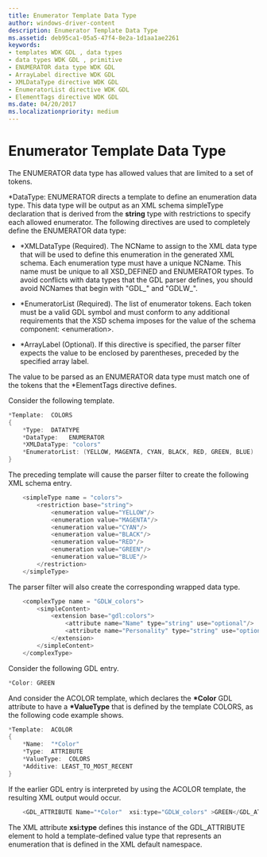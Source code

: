 ```yaml
---
title: Enumerator Template Data Type
author: windows-driver-content
description: Enumerator Template Data Type
ms.assetid: deb95ca1-05a5-47f4-8e2a-1d1aa1ae2261
keywords:
- templates WDK GDL , data types
- data types WDK GDL , primitive
- ENUMERATOR data type WDK GDL
- ArrayLabel directive WDK GDL
- XMLDataType directive WDK GDL
- EnumeratorList directive WDK GDL
- ElementTags directive WDK GDL
ms.date: 04/20/2017
ms.localizationpriority: medium
---
```


# Enumerator Template Data Type


The ENUMERATOR data type has allowed values that are limited to a set of tokens.

\*DataType: ENUMERATOR directs a template to define an enumeration data type. This data type will be output as an XML schema simpleType declaration that is derived from the **string** type with restrictions to specify each allowed enumerator. The following directives are used to completely define the ENUMERATOR data type:

-   \*XMLDataType (Required). The NCName to assign to the XML data type that will be used to define this enumeration in the generated XML schema. Each enumeration type must have a unique NCName. This name must be unique to all XSD\_DEFINED and ENUMERATOR types. To avoid conflicts with data types that the GDL parser defines, you should avoid NCNames that begin with "GDL\_" and "GDLW\_".

-   \*EnumeratorList (Required). The list of enumerator tokens. Each token must be a valid GDL symbol and must conform to any additional requirements that the XSD schema imposes for the value of the schema component: &lt;enumeration&gt;.

-   \*ArrayLabel (Optional). If this directive is specified, the parser filter expects the value to be enclosed by parentheses, preceded by the specified array label.

The value to be parsed as an ENUMERATOR data type must match one of the tokens that the \*ElementTags directive defines.

Consider the following template.

```cpp
*Template:  COLORS
{
    *Type:  DATATYPE
    *DataType:   ENUMERATOR
    *XMLDataType: "colors"
    *EnumeratorList: (YELLOW, MAGENTA, CYAN, BLACK, RED, GREEN, BLUE)
}
```

The preceding template will cause the parser filter to create the following XML schema entry.

```cpp
    <simpleType name = "colors">
        <restriction base="string">
            <enumeration value="YELLOW"/>
            <enumeration value="MAGENTA"/>
            <enumeration value="CYAN"/>
            <enumeration value="BLACK"/>
            <enumeration value="RED"/>
            <enumeration value="GREEN"/>
            <enumeration value="BLUE"/>
        </restriction>
    </simpleType>
```

The parser filter will also create the corresponding wrapped data type.

```cpp
    <complexType name = "GDLW_colors">
        <simpleContent>
            <extension base="gdl:colors">
                <attribute name="Name" type="string" use="optional"/>
                <attribute name="Personality" type="string" use="optional"/>
            </extension>
        </simpleContent>
    </complexType>
```

Consider the following GDL entry.

```cpp
*Color: GREEN
```

And consider the ACOLOR template, which declares the **\*Color** GDL attribute to have a **\*ValueType** that is defined by the template COLORS, as the following code example shows.

```cpp
*Template:  ACOLOR
{
    *Name:  "*Color"
    *Type:  ATTRIBUTE
    *ValueType:  COLORS
    *Additive: LEAST_TO_MOST_RECENT
}
```

If the earlier GDL entry is interpreted by using the ACOLOR template, the resulting XML output would occur.

```cpp
    <GDL_ATTRIBUTE Name="*Color"  xsi:type="GDLW_colors" >GREEN</GDL_ATTRIBUTE>
```

The XML attribute **xsi:type** defines this instance of the GDL\_ATTRIBUTE element to hold a template-defined value type that represents an enumeration that is defined in the XML default namespace.

 

 




